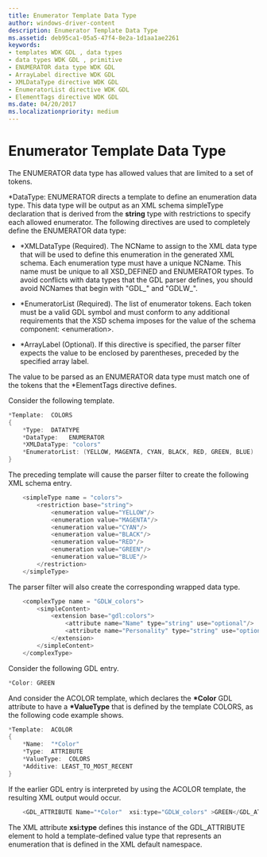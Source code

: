 ```yaml
---
title: Enumerator Template Data Type
author: windows-driver-content
description: Enumerator Template Data Type
ms.assetid: deb95ca1-05a5-47f4-8e2a-1d1aa1ae2261
keywords:
- templates WDK GDL , data types
- data types WDK GDL , primitive
- ENUMERATOR data type WDK GDL
- ArrayLabel directive WDK GDL
- XMLDataType directive WDK GDL
- EnumeratorList directive WDK GDL
- ElementTags directive WDK GDL
ms.date: 04/20/2017
ms.localizationpriority: medium
---
```


# Enumerator Template Data Type


The ENUMERATOR data type has allowed values that are limited to a set of tokens.

\*DataType: ENUMERATOR directs a template to define an enumeration data type. This data type will be output as an XML schema simpleType declaration that is derived from the **string** type with restrictions to specify each allowed enumerator. The following directives are used to completely define the ENUMERATOR data type:

-   \*XMLDataType (Required). The NCName to assign to the XML data type that will be used to define this enumeration in the generated XML schema. Each enumeration type must have a unique NCName. This name must be unique to all XSD\_DEFINED and ENUMERATOR types. To avoid conflicts with data types that the GDL parser defines, you should avoid NCNames that begin with "GDL\_" and "GDLW\_".

-   \*EnumeratorList (Required). The list of enumerator tokens. Each token must be a valid GDL symbol and must conform to any additional requirements that the XSD schema imposes for the value of the schema component: &lt;enumeration&gt;.

-   \*ArrayLabel (Optional). If this directive is specified, the parser filter expects the value to be enclosed by parentheses, preceded by the specified array label.

The value to be parsed as an ENUMERATOR data type must match one of the tokens that the \*ElementTags directive defines.

Consider the following template.

```cpp
*Template:  COLORS
{
    *Type:  DATATYPE
    *DataType:   ENUMERATOR
    *XMLDataType: "colors"
    *EnumeratorList: (YELLOW, MAGENTA, CYAN, BLACK, RED, GREEN, BLUE)
}
```

The preceding template will cause the parser filter to create the following XML schema entry.

```cpp
    <simpleType name = "colors">
        <restriction base="string">
            <enumeration value="YELLOW"/>
            <enumeration value="MAGENTA"/>
            <enumeration value="CYAN"/>
            <enumeration value="BLACK"/>
            <enumeration value="RED"/>
            <enumeration value="GREEN"/>
            <enumeration value="BLUE"/>
        </restriction>
    </simpleType>
```

The parser filter will also create the corresponding wrapped data type.

```cpp
    <complexType name = "GDLW_colors">
        <simpleContent>
            <extension base="gdl:colors">
                <attribute name="Name" type="string" use="optional"/>
                <attribute name="Personality" type="string" use="optional"/>
            </extension>
        </simpleContent>
    </complexType>
```

Consider the following GDL entry.

```cpp
*Color: GREEN
```

And consider the ACOLOR template, which declares the **\*Color** GDL attribute to have a **\*ValueType** that is defined by the template COLORS, as the following code example shows.

```cpp
*Template:  ACOLOR
{
    *Name:  "*Color"
    *Type:  ATTRIBUTE
    *ValueType:  COLORS
    *Additive: LEAST_TO_MOST_RECENT
}
```

If the earlier GDL entry is interpreted by using the ACOLOR template, the resulting XML output would occur.

```cpp
    <GDL_ATTRIBUTE Name="*Color"  xsi:type="GDLW_colors" >GREEN</GDL_ATTRIBUTE>
```

The XML attribute **xsi:type** defines this instance of the GDL\_ATTRIBUTE element to hold a template-defined value type that represents an enumeration that is defined in the XML default namespace.

 

 




